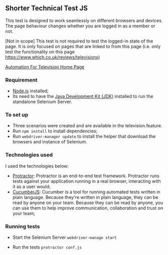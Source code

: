 ## Shorter Technical Test JS

This test is designed to work seamlessly on different browsers and devices. The page behaviour changes whether you are logged in as a member or not.

[Not in scope]
This test is not required to test the logged-in state of the page. It is only focused on pages that are linked to from this page (i.e. only test the functionality on this page https://www.which.co.uk/reviews/televisions)	

[Automation For Television Home Page](https://www.which.co.uk/reviews/televisions)

### Requirement

- [Node.js](https://nodejs.org/en/download/) installed;
- Its need to have the [Java Development Kit (JDK)](https://www.oracle.com/technetwork/java/javase/downloads/index.html) installed to run the standalone Selenium Server.

### To set up

- Three scenarios were created and are available in the television.feature.
- Run ```npm install``` to install dependencies;
- Run ```webdriver-manager update``` to install the helper that download the browsers and instance of Selenium.

### Technologies used

I used the technologies below:

* [Protractor](https://www.protractortest.org/#/): Protractor is an end-to-end test framework. Protractor runs tests against your application running in a real browser, interacting with it as a user would;
* [CucumberJS](https://github.com/cucumber/cucumber-js): Cucumber is a tool for running automated tests written in plain language. Because they're written in plain language, they can be read by anyone on your team. Because they can be read by anyone, you can use them to help improve communication, collaboration and trust on your team;

### Running tests

- Start the Selenium Server ```webdriver-manage start```

- Run the tests ```protractor conf.js```
